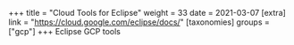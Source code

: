 +++
title = "Cloud Tools for Eclipse"
weight = 33
date = 2021-03-07
[extra]
link = "https://cloud.google.com/eclipse/docs/"
[taxonomies]
groups = ["gcp"]
+++
Eclipse GCP tools

